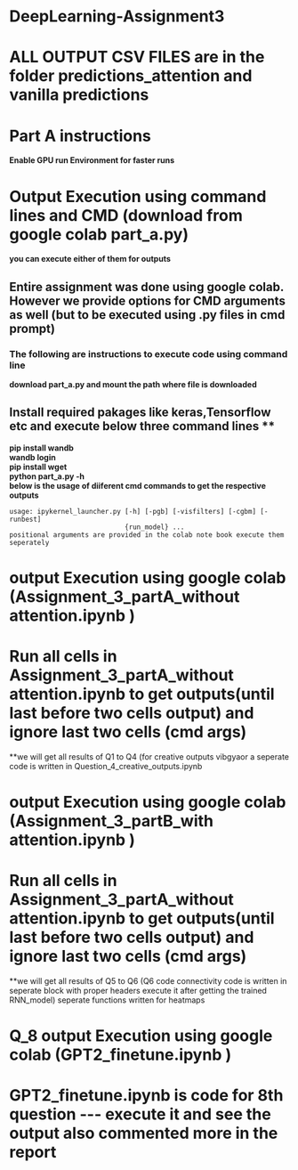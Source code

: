 # DeepLearning-Assignment3
# ALL OUTPUT CSV FILES are in the folder predictions_attention and vanilla predictions
# Part A instructions  
**Enable GPU run Environment for faster runs**
# Output Execution using command lines and CMD (download from google colab part_a.py)
**you can execute either of them for outputs**
## Entire assignment was done using google colab. However we provide options for CMD arguments as well (but to be executed using .py files in cmd prompt)
### The following are instructions to execute code using command line  
**download part_a.py and mount the path where file is downloaded**<br />
## Install required pakages like keras,Tensorflow etc and  execute below three command lines **<br />
**pip install wandb**<br />
**wandb login**<br />
**pip install wget**<br />
**python part_a.py -h**<br />
**below is the usage of diiferent cmd commands to get the respective outputs**<br />
```
usage: ipykernel_launcher.py [-h] [-pgb] [-visfilters] [-cgbm] [-runbest]
                             {run_model} ...
positional arguments are provided in the colab note book execute them seperately
```
# output Execution using google colab (Assignment_3_partA_without attention.ipynb )
  # Run all cells in Assignment_3_partA_without attention.ipynb to get outputs(until last before two cells output) and ignore last two cells (cmd args)
  **we will  get all results of Q1 to Q4 (for creative outputs vibgyaor a seperate code is written in Question_4_creative_outputs.ipynb
 # output Execution using google colab (Assignment_3_partB_with attention.ipynb )
  # Run all cells in Assignment_3_partA_without attention.ipynb to get outputs(until last before two cells output) and ignore last two cells (cmd args)
  **we will  get all results of Q5 to Q6 (Q6 code connectivity code is written in seperate block with proper headers execute it after getting the trained RNN_model)
  seperate functions written for heatmaps
  # Q_8 output Execution using google colab (GPT2_finetune.ipynb )
  # GPT2_finetune.ipynb is code for 8th question --- execute it and see the output also commented more in the report
  
  
